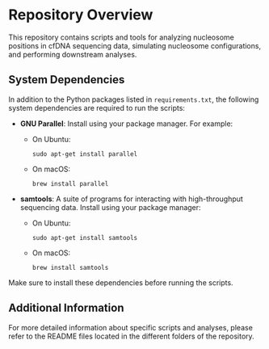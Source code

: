 # Repository Overview

This repository contains scripts and tools for analyzing nucleosome positions in cfDNA sequencing data, simulating nucleosome configurations, and performing downstream analyses.

## System Dependencies

In addition to the Python packages listed in `requirements.txt`, the following system dependencies are required to run the scripts:

- **GNU Parallel**: Install using your package manager. For example:
  - On Ubuntu:
    ```shell
    sudo apt-get install parallel
    ```
  - On macOS:
    ```shell
    brew install parallel
    ```
  
- **samtools**: A suite of programs for interacting with high-throughput sequencing data. Install using your package manager:
  - On Ubuntu:
    ```shell
    sudo apt-get install samtools
    ```
  - On macOS:
    ```shell
    brew install samtools
    ```
    
Make sure to install these dependencies before running the scripts.


## Additional Information

For more detailed information about specific scripts and analyses, please refer to the README files located in the different folders of the repository.

